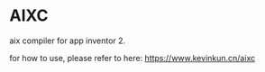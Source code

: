 # AIXC

aix compiler for app inventor 2.

for how to use, please refer to here:
https://www.kevinkun.cn/aixc